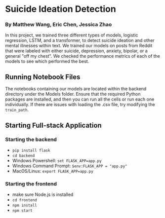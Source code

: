 # Suicide Ideation Detection
### By Matthew Wang, Eric Chen, Jessica Zhao
In this project, we trained three different types of models, logistic regression, LSTM, and a transformer, to detect suicide ideation and other mental illnesses within text. We trained our models on posts from Reddit that were labeled with either suicide, depression, anxiety, bipolar, or a general "off my chest". We checked the performance metrics of each of the models to see which performed the best.

## Running Notebook Files
The notebooks containing our models are located within the backend directory under the Models folder. Ensure that the required Python packages are installed, and then you can run all the cells or run each one individually. If there are issues with loading the .csv file, try modifying the `train_path`.

## Starting Full-stack Application
### Starting the backend
- `pip install flask`
- `cd backend`
- Windows Powershell: `set FLASK_APP=app.py`
- Windows Command Prompt: `$env:FLASK_APP = "app.py"`
- MacOS/Linux: `export FLASK_APP=app.py`
### Starting the frontend
- make sure Node.js is installed
- `cd frontend`
- `npm install`
- `npm start`
